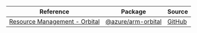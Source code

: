 | Reference | Package | Source |
|---|---|---|
|[Resource Management - Orbital](arm-orbital-readme.md)|[@azure/arm-orbital](https://www.npmjs.com/package/@azure/arm-orbital)|[GitHub](https://github.com/Azure/azure-sdk-for-js/blob/main/sdk/orbital/arm-orbital)|

